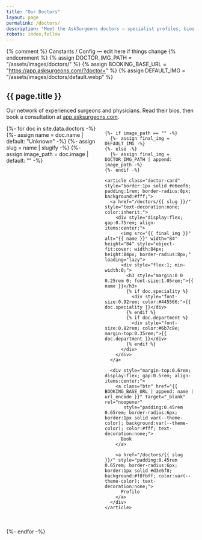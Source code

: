 ```yaml
---
title: "Our Doctors"
layout: page
permalink: /doctors/
description: "Meet the AskSurgeons doctors — specialist profiles, bios, and quick booking links to app.asksurgeons.com."
robots: index,follow
---
```


{% comment %}
Constants / Config — edit here if things change
{% endcomment %}
{% assign DOCTOR_IMG_PATH = "/assets/images/doctors/" %}
{% assign BOOKING_BASE_URL = "https://app.asksurgeons.com/?doctor=" %}
{% assign DEFAULT_IMG = "/assets/images/doctors/default.webp" %}

<section class="page-header">
  <h1>{{ page.title }}</h1>
  <p>Our network of experienced surgeons and physicians. Read their bios, then book a consultation at 
     <a href="https://app.asksurgeons.com" target="_blank" rel="noopener">app.asksurgeons.com</a>.
  </p>
</section>

<div class="doctor-grid" style="display:grid; grid-template-columns: repeat(auto-fit,minmax(220px,1fr)); gap:1.25rem; align-items:start;">
  {%- for doc in site.data.doctors -%}
    {%- assign name = doc.name | default: "Unknown" -%}
    {%- assign slug = name | slugify -%}
    {%- assign image_path = doc.image | default: "" -%}

    {%- if image_path == "" -%}
      {%- assign final_img = DEFAULT_IMG -%}
    {%- else -%}
      {%- assign final_img = DOCTOR_IMG_PATH | append: image_path -%}
    {%- endif -%}

    <article class="doctor-card" style="border:1px solid #e6eef6; padding:1rem; border-radius:8px; background:#fff;">
      <a href="/doctors/{{ slug }}/" style="text-decoration:none; color:inherit;">
        <div style="display:flex; gap:0.75rem; align-items:center;">
          <img src="{{ final_img }}" alt="{{ name }}" width="84" height="84" style="object-fit:cover; width:84px; height:84px; border-radius:8px;" loading="lazy">
          <div style="flex:1; min-width:0;">
            <h3 style="margin:0 0 0.25rem 0; font-size:1.05rem;">{{ name }}</h3>
            {% if doc.speciality %}
              <div style="font-size:0.92rem; color:#445566;">{{ doc.speciality }}</div>
            {% endif %}
            {% if doc.department %}
              <div style="font-size:0.82rem; color:#6b7c8e; margin-top:0.35rem;">{{ doc.department }}</div>
            {% endif %}
          </div>
        </div>
      </a>

      <div style="margin-top:0.6rem; display:flex; gap:0.5rem; align-items:center;">
        <a class="btn" href="{{ BOOKING_BASE_URL | append: name | url_encode }}" target="_blank" rel="noopener" 
           style="padding:0.45rem 0.65rem; border-radius:6px; border:1px solid var(--theme-color); background:var(--theme-color); color:#fff; text-decoration:none;">
          Book
        </a>

        <a href="/doctors/{{ slug }}/" style="padding:0.45rem 0.65rem; border-radius:6px; border:1px solid #d3e6f8; background:#f8fbff; color:var(--theme-color); text-decoration:none;">
          Profile
        </a>
      </div>
    </article>
  {%- endfor -%}
</div>
